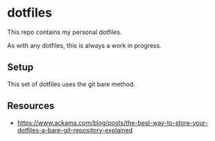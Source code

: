 # dotfiles

This repo contains my personal dotfiles.

As with any dotfiles, this is always a work in progress.

## Setup

This set of dotfiles uses the git bare method.

## Resources

- https://www.ackama.com/blog/posts/the-best-way-to-store-your-dotfiles-a-bare-git-repository-explained
